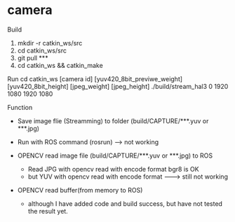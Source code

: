 # camera
Build 
1. mkdir -r catkin_ws/src
2. cd catkin_ws/src
3. git pull ***
4. cd catkin_ws && catkin_make


Run
cd catkin_ws
[camera id] [yuv420_8bit_previwe_weight] [yuv420_8bit_height] [jpeg_weight] [jpeg_height] 
./build/stream_hal3 0 1920 1080 1920 1080

Function
* Save image flie (Streamming) to folder (build/CAPTURE/***.yuv or ***.jpg)

* Run with ROS command (rosrun) --> not working

* OPENCV read image file (build/CAPTURE/***.yuv or ***.jpg) to ROS
  * Read JPG with opencv read with encode format bgr8 is OK
  * but YUV with opencv read with encode format ---> still not working
  
* OPENCV read buffer(from memory to ROS) 
  * although I have added code and build success, but have not tested the result yet.
  
